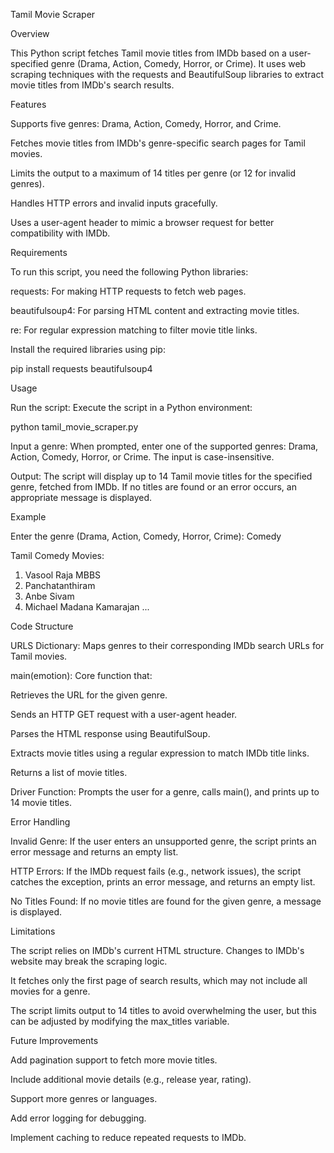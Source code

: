 Tamil Movie Scraper

Overview

This Python script fetches Tamil movie titles from IMDb based on a user-specified genre (Drama, Action, Comedy, Horror, or Crime). It uses web scraping techniques with the requests and BeautifulSoup libraries to extract movie titles from IMDb's search results.

Features





Supports five genres: Drama, Action, Comedy, Horror, and Crime.



Fetches movie titles from IMDb's genre-specific search pages for Tamil movies.



Limits the output to a maximum of 14 titles per genre (or 12 for invalid genres).



Handles HTTP errors and invalid inputs gracefully.



Uses a user-agent header to mimic a browser request for better compatibility with IMDb.

Requirements

To run this script, you need the following Python libraries:





requests: For making HTTP requests to fetch web pages.



beautifulsoup4: For parsing HTML content and extracting movie titles.



re: For regular expression matching to filter movie title links.

Install the required libraries using pip:

pip install requests beautifulsoup4

Usage





Run the script: Execute the script in a Python environment:

python tamil_movie_scraper.py



Input a genre: When prompted, enter one of the supported genres: Drama, Action, Comedy, Horror, or Crime. The input is case-insensitive.



Output: The script will display up to 14 Tamil movie titles for the specified genre, fetched from IMDb. If no titles are found or an error occurs, an appropriate message is displayed.

Example

Enter the genre (Drama, Action, Comedy, Horror, Crime): Comedy

Tamil Comedy Movies:
1. Vasool Raja MBBS
2. Panchatanthiram
3. Anbe Sivam
4. Michael Madana Kamarajan
...

Code Structure





URLS Dictionary: Maps genres to their corresponding IMDb search URLs for Tamil movies.



main(emotion): Core function that:





Retrieves the URL for the given genre.



Sends an HTTP GET request with a user-agent header.



Parses the HTML response using BeautifulSoup.



Extracts movie titles using a regular expression to match IMDb title links.



Returns a list of movie titles.



Driver Function: Prompts the user for a genre, calls main(), and prints up to 14 movie titles.

Error Handling





Invalid Genre: If the user enters an unsupported genre, the script prints an error message and returns an empty list.



HTTP Errors: If the IMDb request fails (e.g., network issues), the script catches the exception, prints an error message, and returns an empty list.



No Titles Found: If no movie titles are found for the given genre, a message is displayed.

Limitations





The script relies on IMDb's current HTML structure. Changes to IMDb's website may break the scraping logic.



It fetches only the first page of search results, which may not include all movies for a genre.



The script limits output to 14 titles to avoid overwhelming the user, but this can be adjusted by modifying the max_titles variable.

Future Improvements





Add pagination support to fetch more movie titles.



Include additional movie details (e.g., release year, rating).



Support more genres or languages.



Add error logging for debugging.



Implement caching to reduce repeated requests to IMDb.
